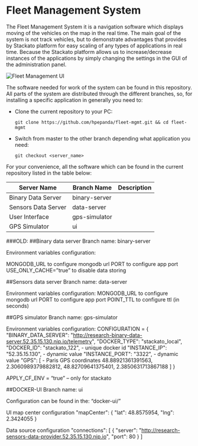 # Fleet Management System
The Fleet Management System it is a navigation software which displays moving of the vehicles on the map in the real time. The main goal of the system is not track vehicles, but to demonstrate advantages that provides by Stackato platform for easy scaling of any types of applications in real time. Because the Stackato platform allows us to increase/decrease instances of the applications by simply changing the settings in the GUI of the administration panel.

![Fleet Management UI](https://cloud.githubusercontent.com/assets/20835203/17626514/357df7a6-60b6-11e6-9acd-86f15dd163cd.png)


The software needed for work of the system can be found in this repository. All parts of the system are distributed through the different branches, so, for installing a specific application in generally you need to:
+ Clone the current repository to your PC:

    ```
    git clone https://github.com/hpepanda/fleet-mgmt.git && cd fleet-mgmt
    ```
+ Switch from master to the other branch depending what application you need:

    ```
    git checkout <server_name>
    ```

For your convenience, all the software which can be found in the current repository listed in the table below:

Server Name|Branch Name|Description
-----------|-----------|-----------
Binary Data Server|binary-server|
Sensors Data Server|data-server|
User Interface|gps-simulator|
GPS Simulator|ui|

###OLD:
##Binary data server
Branch name: binary-server
 
Environment variables configuration:
 
MONGODB_URL to configure mongodb url
PORT to configure app port
USE_ONLY_CACHE=”true” to disable data storing
 
 
##Sensors data server
Branch name: data-server
 
Environment variables configuration:
MONGODB_URL to configure mongodb url
PORT to configure app port
POINT_TTL to configure ttl (in seconds)
 
 
##GPS simulator
Branch name: gps-simulator
 
Environment variables configuration:
CONFIGURATION =
{
  "BINARY_DATA_SERVER": "http://research-binary-data-server.52.35.15.130.nip.io/telemetry",
  "DOCKER_TYPE": "stackato_local",
  "DOCKER_ID": "stackato_122", - unique docker id
  "INSTANCE_IP": "52.35.15.130", - dynamic value
  "INSTANCE_PORT": "3322", - dynamic value
  "GPS": [  - Paris GPS coordinates
    48.88921361391563,
    2.3060989379882812,
    48.82709641375401,
    2.3850631713867188
  ]
}
 
APPLY_CF_ENV = “true” – only for stackato
 
 
##DOCKER-UI
Branch name: ui

Configuration can be found in the: “docker-ui/”
 
UI map center configuration
"mapCenter": {
    "lat": 48.8575954,
    "lng": 2.3424055
  }
 
Data source configuration
"connections": [
    {
      "server": "http://research-sensors-data-provider.52.35.15.130.nip.io",
      "port": 80
    }
  ]
